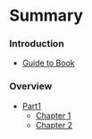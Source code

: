 # Summary

### Introduction

* [Guide to Book](README.md)

### Overview

* [Part1](part1/README.md)
	* [Chapter 1](part1/chapter1.md)
  * [Chapter 2](part1/chapter2.md)
